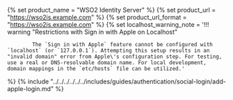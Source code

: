 {% set product_name = "WSO2 Identity Server" %}
{% set product_url = "https://wso2is.example.com" %}
{% set product_url_format = "https://wso2is.example.com" %}
{% set localhost_warning_note = 
        '!!! warning "Restrictions with Sign in with Apple on Localhost"
            
            The `Sign in with Apple` feature cannot be configured with `localhost` (or `127.0.0.1`). Attempting this setup results in an "invalid domain" error from Apple\'s configuration step. For testing, use a real or DNS-resolvable domain name. For local development, domain mappings in the `etc/hosts` file can be utilized.'
%}
{% include "../../../../../../includes/guides/authentication/social-login/add-apple-login.md" %}